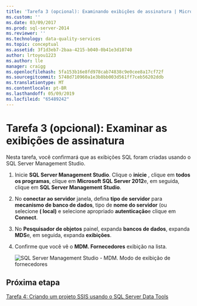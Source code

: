 ```yaml
---
title: 'Tarefa 3 (opcional): Examinando exibições de assinatura | Microsoft Docs'
ms.custom: ''
ms.date: 03/09/2017
ms.prod: sql-server-2014
ms.reviewer: ''
ms.technology: data-quality-services
ms.topic: conceptual
ms.assetid: 3f1d3eb7-2baa-4215-b040-0b41e3d10740
author: lrtoyou1223
ms.author: lle
manager: craigg
ms.openlocfilehash: 5fa153b16e8fd978cab74838c9e0cee8a17cf72f
ms.sourcegitcommit: 5748d710960a1e3b8bb003d561ff7ceb56202ddb
ms.translationtype: MT
ms.contentlocale: pt-BR
ms.lasthandoff: 05/09/2019
ms.locfileid: "65489242"
---
```

# <a name="task-3-optional-reviewing-the-subscription-views"></a>Tarefa 3 (opcional): Examinar as exibições de assinatura
  Nesta tarefa, você confirmará que as exibições SQL foram criadas usando o SQL Server Management Studio.  
  
1.  Inicie **SQL Server Management Studio**. Clique o **inicie** , clique em **todos os programas**, clique em **Microsoft SQL Server 2012**e, em seguida, clique em **SQL Server Management Studio**.  
  
2.  No **conectar ao servidor** janela, defina **tipo de servidor** para **mecanismo de banco de dados**, tipo de **nome do servidor** (ou selecione **( local)** e selecione apropriado **autenticação**e clique em **Connect**.  
  
3.  No **Pesquisador de objetos** painel, expanda **bancos de dados**, expanda **MDS**e, em seguida, expanda **exibições**.  
  
4.  Confirme que você vê o **MDM. Fornecedores** exibição na lista.  
  
     ![SQL Server Management Studio - MDM. Modo de exibição de fornecedores](../../2014/tutorials/media/et-reviewingthesubscriptionviews.jpg "SQL Server Management Studio - MDM. Modo de exibição de fornecedores")  
  
## <a name="next-step"></a>Próxima etapa  
 [Tarefa 4: Criando um projeto SSIS usando o SQL Server Data Tools](../../2014/tutorials/task-4-creating-an-ssis-project-using-sql-server-data-tools.md)